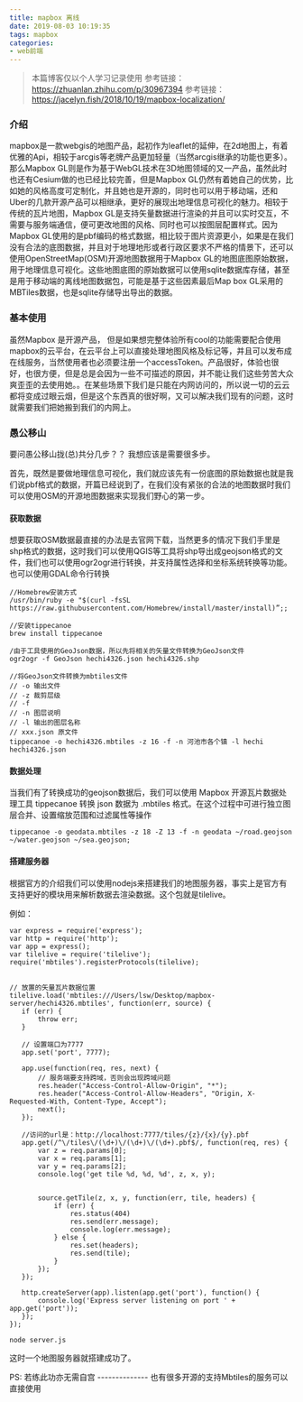 ```yaml
---
title: mapbox 离线
date: 2019-08-03 10:19:35
tags: mapbox
categories: 
- web前端
---
```


>本篇博客仅以个人学习记录使用
>参考链接：https://zhuanlan.zhihu.com/p/30967394
>参考链接：https://jacelyn.fish/2018/10/19/mapbox-localization/


### 介绍

mapbox是一款webgis的地图产品，起初作为leaflet的延伸，在2d地图上，有着优雅的Api，相较于arcgis等老牌产品更加轻量（当然arcgis继承的功能也更多）。那么Mapbox GL则是作为基于WebGL技术在3D地图领域的又一产品，虽然此时也还有Cesium做的也已经比较完善，但是Mapbox GL仍然有着她自己的优势，比如她的风格高度可定制化，并且她也是开源的，同时也可以用于移动端，还和Uber的几款开源产品可以相继承，更好的展现出地理信息可视化的魅力。相较于传统的瓦片地图，Mapbox GL是支持矢量数据进行渲染的并且可以实时交互，不需要与服务端通信，便可更改地图的风格、同时也可以按图层配置样式。因为Mapbox GL使用的是pbf编码的格式数据，相比较于图片资源更小，如果是在我们没有合法的底图数据，并且对于地理地形或者行政区要求不严格的情景下，还可以使用OpenStreetMap(OSM)开源地图数据用于Mapbox GL的地图底图原始数据，用于地理信息可视化。这些地图底图的原始数据可以使用sqlite数据库存储，甚至是用于移动端的离线地图数据包，可能是基于这些因素最后Map box GL采用的MBTiles数据，也是sqlite存储导出导出的数据。

### 基本使用

虽然Mapbox 是开源产品， 但是如果想完整体验所有cool的功能需要配合使用mapbox的云平台，在云平台上可以直接处理地图风格及标记等，并且可以发布成在线服务，当然使用者也必须要注册一个accessToken。产品很好，体验也很好，也很方便，但是总是会因为一些不可描述的原因，并不能让我们这些劳苦大众爽歪歪的去使用她。。在某些场景下我们是只能在内网访问的，所以说一切的云云都将变成过眼云烟，但是这个东西真的很好啊，又可以解决我们现有的问题，这时就需要我们把她搬到我们的内网上。

### 愚公移山

要问愚公移山拢(总)共分几步？？ 我想应该是需要很多步。

首先，既然是要做地理信息可视化，我们就应该先有一份底图的原始数据也就是我们说pbf格式的数据，开篇已经说到了，在我们没有紧张的合法的地图数据时我们可以使用OSM的开源地图数据来实现我们野心的第一步。

#### 获取数据

想要获取OSM数据最直接的办法是去官网下载，当然更多的情况下我们手里是shp格式的数据，这时我们可以使用QGIS等工具将shp导出成geojson格式的文件，我们也可以使用ogr2ogr进行转换，并支持属性选择和坐标系统转换等功能。也可以使用GDAL命令行转换

```
//Homebrew安装方式
/usr/bin/ruby -e "$(curl -fsSL https://raw.githubusercontent.com/Homebrew/install/master/install)”;; 

//安装tippecanoe
brew install tippecanoe

```

```
/由于工具使用的GeoJson数据，所以先将相关的矢量文件转换为GeoJson文件
ogr2ogr -f GeoJson hechi4326.json hechi4326.shp

//将GeoJson文件转换为mbtiles文件
// -o 输出文件
// -z 裁剪层级
// -f 
// -n 图层说明
// -l 输出的图层名称
// xxx.json 原文件
tippecanoe -o hechi4326.mbtiles -z 16 -f -n 河池市各个镇 -l hechi hechi4326.json

```

#### 数据处理

当我们有了转换成功的geojson数据后，我们可以使用 Mapbox 开源瓦片数据处理工具 tippecanoe 转换 json 数据为 .mbtiles 格式。在这个过程中可进行独立图层合并、设置缩放范围和过滤属性等操作

```
tippecanoe -o geodata.mbtiles -z 18 -Z 13 -f -n geodata ~/road.geojson ~/water.geojson ~/sea.geojson;
```

#### 搭建服务器

根据官方的介绍我们可以使用nodejs来搭建我们的地图服务器，事实上是官方有支持更好的模块用来解析数据去渲染数据。这个包就是tilelive。

例如：
```
var express = require('express');
var http = require('http');
var app = express();
var tilelive = require('tilelive');
require('mbtiles').registerProtocols(tilelive);


// 放置的矢量瓦片数据位置
tilelive.load('mbtiles:///Users/lsw/Desktop/mapbox-server/hechi4326.mbtiles', function(err, source) {
   if (err) {
       throw err;
   }

   // 设置端口为7777
   app.set('port', 7777);

   app.use(function(req, res, next) {
       // 服务端要支持跨域，否则会出现跨域问题
       res.header("Access-Control-Allow-Origin", "*");
       res.header("Access-Control-Allow-Headers", "Origin, X-Requested-With, Content-Type, Accept");
       next();
   });

   //访问的url是：http://localhost:7777/tiles/{z}/{x}/{y}.pbf
   app.get(/^\/tiles\/(\d+)\/(\d+)\/(\d+).pbf$/, function(req, res) {
       var z = req.params[0];
       var x = req.params[1];
       var y = req.params[2];
       console.log('get tile %d, %d, %d', z, x, y);


       source.getTile(z, x, y, function(err, tile, headers) {
           if (err) {
               res.status(404)
               res.send(err.message);
               console.log(err.message);
           } else {
               res.set(headers);
               res.send(tile);
           }
       });
   });

   http.createServer(app).listen(app.get('port'), function() {
       console.log('Express server listening on port ' + app.get('port'));
   });
});
```

```
node server.js
```

这时一个地图服务器就搭建成功了。

PS: 若练此功亦无需自宫 -------------- 也有很多开源的支持Mbtiles的服务可以直接使用



